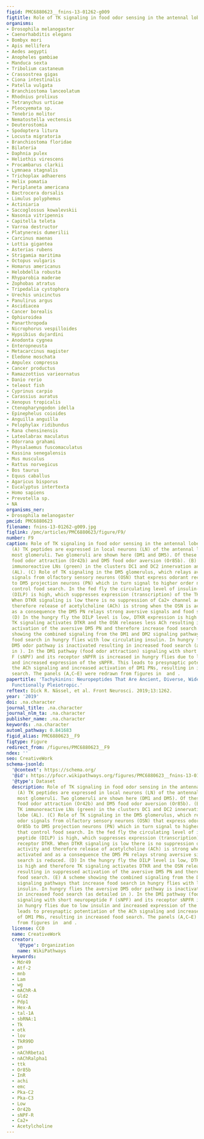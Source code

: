 ```yaml
---
figid: PMC6880623__fnins-13-01262-g009
figtitle: Role of TK signaling in food odor sensing in the antennal lobe of Drosophila
organisms:
- Drosophila melanogaster
- Caenorhabditis elegans
- Bombyx mori
- Apis mellifera
- Aedes aegypti
- Anopheles gambiae
- Manduca sexta
- Tribolium castaneum
- Crassostrea gigas
- Ciona intestinalis
- Patella vulgata
- Branchiostoma lanceolatum
- Rhodnius prolixus
- Tetranychus urticae
- Pleocyemata sp.
- Tenebrio molitor
- Nematostella vectensis
- Deuterostomia
- Spodoptera litura
- Locusta migratoria
- Branchiostoma floridae
- Bilateria
- Daphnia pulex
- Heliothis virescens
- Procambarus clarkii
- Lymnaea stagnalis
- Trichoplax adhaerens
- Helix pomatia
- Periplaneta americana
- Bactrocera dorsalis
- Limulus polyphemus
- Actiniaria
- Saccoglossus kowalevskii
- Nasonia vitripennis
- Capitella teleta
- Varroa destructor
- Platynereis dumerilii
- Carcinus maenas
- Lottia gigantea
- Asterias rubens
- Strigamia maritima
- Octopus vulgaris
- Homarus americanus
- Helobdella robusta
- Rhyparobia maderae
- Zophobas atratus
- Tripedalia cystophora
- Urechis unicinctus
- Panulirus argus
- Ascidiacea
- Cancer borealis
- Ophiuroidea
- Panarthropoda
- Nicrophorus vespilloides
- Hypsibius dujardini
- Anodonta cygnea
- Enteropneusta
- Metacarcinus magister
- Eledone moschata
- Ampulex compressa
- Cancer productus
- Ramazzottius varieornatus
- Danio rerio
- teleost fish
- Cyprinus carpio
- Carassius auratus
- Xenopus tropicalis
- Ctenopharyngodon idella
- Epinephelus coioides
- Anguilla anguilla
- Pelophylax ridibundus
- Rana chensinensis
- Lateolabrax maculatus
- Odorrana grahami
- Physalaemus fuscomaculatus
- Kassina senegalensis
- Mus musculus
- Rattus norvegicus
- Bos taurus
- Equus caballus
- Agaricus bisporus
- Eucalyptus intertexta
- Homo sapiens
- Prevotella sp.
- NA
organisms_ner:
- Drosophila melanogaster
pmcid: PMC6880623
filename: fnins-13-01262-g009.jpg
figlink: /pmc/articles/PMC6880623/figure/F9/
number: F9
caption: Role of TK signaling in food odor sensing in the antennal lobe of Drosophila.
  (A) TK peptides are expressed in local neurons (LN) of the antennal lobe and innervate
  most glomeruli. Two glomeruli are shown here (DM1 and DM5). Of these DM1 is mediating
  food odor attraction (Or42b) and DM5 food odor aversion (Or85b). (B) Image of TK
  immunoreactive LNs (green) in the clusters DC1 and DC2 innervation antennal lobe
  (AL). (C) Role of TK signaling in the DM5 glomerulus, which relays aversive odor
  signals from olfactory sensory neurons (OSN) that express odorant receptors Or85b
  to DM5 projection neurons (PN) which in turn signal to higher order neurons that
  control food search. In the fed fly the circulating level of insulin-like peptide
  (DILP) is high, which suppresses expression (transcription) of the TK receptor DTKR.
  When DTKR signaling is low there is no suppression of Ca2+ channel activity and
  therefore release of acetylcholine (ACh) is strong when the OSN is activated and
  as a consequence the DM5 PN relays strong aversive signals and food search is reduced.
  (D) In the hungry fly the DILP level is low, DTKR expression is high and therefore
  TK signaling activates DTKR and the OSN releases less ACh resulting in suppressed
  activation of the aversive DM5 PN and therefore increase food search. (E) A scheme
  showing the combined signaling from the DM1 and DM2 signaling pathways that increase
  food search in hungry flies with low circulating insulin. In hungry flies the aversive
  DM5 odor pathway is inactivated resulting in increased food search (as detailed
  in ). In the DM1 pathway (food odor attraction) signaling with short neuropeptide
  F (sNPF) and its receptor sNPFR is increased in hungry flies due to low insulin
  and increased expression of the sNPFR. This leads to presynaptic potentiation of
  the ACh signaling and increased activation of DM1 PNs, resulting in increased food
  search. The panels (A,C–E) were redrawn from figures in  and .
papertitle: 'Tachykinins: Neuropeptides That Are Ancient, Diverse, Widespread and
  Functionally Pleiotropic.'
reftext: Dick R. Nässel, et al. Front Neurosci. 2019;13:1262.
year: '2019'
doi: .na.character
journal_title: .na.character
journal_nlm_ta: .na.character
publisher_name: .na.character
keywords: .na.character
automl_pathway: 0.841683
figid_alias: PMC6880623__F9
figtype: Figure
redirect_from: /figures/PMC6880623__F9
ndex: ''
seo: CreativeWork
schema-jsonld:
  '@context': https://schema.org/
  '@id': https://pfocr.wikipathways.org/figures/PMC6880623__fnins-13-01262-g009.html
  '@type': Dataset
  description: Role of TK signaling in food odor sensing in the antennal lobe of Drosophila.
    (A) TK peptides are expressed in local neurons (LN) of the antennal lobe and innervate
    most glomeruli. Two glomeruli are shown here (DM1 and DM5). Of these DM1 is mediating
    food odor attraction (Or42b) and DM5 food odor aversion (Or85b). (B) Image of
    TK immunoreactive LNs (green) in the clusters DC1 and DC2 innervation antennal
    lobe (AL). (C) Role of TK signaling in the DM5 glomerulus, which relays aversive
    odor signals from olfactory sensory neurons (OSN) that express odorant receptors
    Or85b to DM5 projection neurons (PN) which in turn signal to higher order neurons
    that control food search. In the fed fly the circulating level of insulin-like
    peptide (DILP) is high, which suppresses expression (transcription) of the TK
    receptor DTKR. When DTKR signaling is low there is no suppression of Ca2+ channel
    activity and therefore release of acetylcholine (ACh) is strong when the OSN is
    activated and as a consequence the DM5 PN relays strong aversive signals and food
    search is reduced. (D) In the hungry fly the DILP level is low, DTKR expression
    is high and therefore TK signaling activates DTKR and the OSN releases less ACh
    resulting in suppressed activation of the aversive DM5 PN and therefore increase
    food search. (E) A scheme showing the combined signaling from the DM1 and DM2
    signaling pathways that increase food search in hungry flies with low circulating
    insulin. In hungry flies the aversive DM5 odor pathway is inactivated resulting
    in increased food search (as detailed in ). In the DM1 pathway (food odor attraction)
    signaling with short neuropeptide F (sNPF) and its receptor sNPFR is increased
    in hungry flies due to low insulin and increased expression of the sNPFR. This
    leads to presynaptic potentiation of the ACh signaling and increased activation
    of DM1 PNs, resulting in increased food search. The panels (A,C–E) were redrawn
    from figures in  and .
  license: CC0
  name: CreativeWork
  creator:
    '@type': Organization
    name: WikiPathways
  keywords:
  - Mdr49
  - Atf-2
  - mnb
  - Lam
  - wg
  - mAChR-A
  - Gld2
  - Pdp1
  - Hex-A
  - tal-1A
  - sbRNA:1
  - Tk
  - otk
  - lov
  - TkR99D
  - pn
  - nAChRbeta1
  - nAChRalpha1
  - ttk
  - Or85b
  - InR
  - achi
  - emc
  - Pka-C2
  - Pka-C3
  - Low
  - Or42b
  - sNPF-R
  - Ca2+
  - Acetylcholine
---
```

